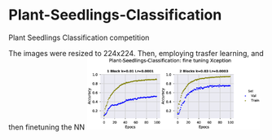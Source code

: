 # Plant-Seedlings-Classification
Plant Seedlings Classification competition

The images were resized to 224x224. Then, employing trasfer learning, and then finetuning the NN 
<img src="https://github.com/camilo1704/Plant-Seedlings-Classification/blob/master/Xcep.eps" alt="alt text" width="340" >
